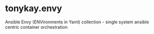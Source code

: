 # tonykay.envy
Ansible Envy (ENVironments in Yaml) collection - single system ansible centric container orchestration
